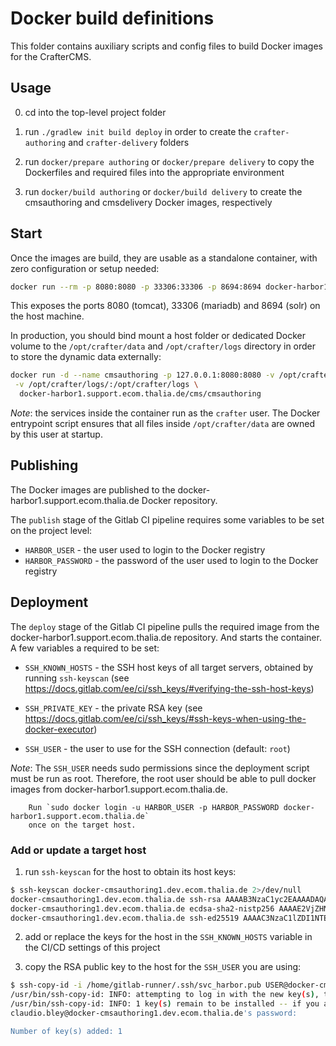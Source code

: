 # Docker build definitions

This folder contains auxiliary scripts and config files to build Docker images
for the CrafterCMS.

## Usage

0. cd into the top-level project folder

1. run `./gradlew init build deploy` in order to create the `crafter-authoring` and
   `crafter-delivery` folders

2. run `docker/prepare authoring` or `docker/prepare delivery` to copy the Dockerfiles and required files into
   the appropriate environment
   
3. run `docker/build authoring` or `docker/build delivery` to create the
   cmsauthoring and cmsdelivery Docker images, respectively


## Start

Once the images are build, they are usable as a standalone container, with zero
configuration or setup needed:

```sh
docker run --rm -p 8080:8080 -p 33306:33306 -p 8694:8694 docker-harbor1.support.ecom.thalia.de/cms/cmsauthoring
```

This exposes the ports 8080 (tomcat), 33306 (mariadb) and 8694 (solr) on the host machine.

In production, you should bind mount a host folder or dedicated Docker volume to
the `/opt/crafter/data` and `/opt/crafter/logs` directory in order to store the dynamic data externally:

```sh
docker run -d --name cmsauthoring -p 127.0.0.1:8080:8080 -v /opt/crafter/data/:/opt/crafter/data \
 -v /opt/crafter/logs/:/opt/crafter/logs \
  docker-harbor1.support.ecom.thalia.de/cms/cmsauthoring
```

_Note_: the services inside the container run as the `crafter` user. The Docker
        entrypoint script ensures that all files inside `/opt/crafter/data` are
        owned by this user at startup.

## Publishing

The Docker images are published to the docker-harbor1.support.ecom.thalia.de Docker repository.

The `publish` stage of the Gitlab CI pipeline requires some variables to be set on the project level:

* `HARBOR_USER` - the user used to login to the Docker registry
* `HARBOR_PASSWORD` - the password of the user used to login to the Docker registry

## Deployment

The `deploy` stage of the Gitlab CI pipeline pulls the required image from the docker-harbor1.support.ecom.thalia.de repository.
And starts the container. A few variables a required to be set:

* `SSH_KNOWN_HOSTS` - the SSH host keys of all target servers, obtained by running `ssh-keyscan` (see
  https://docs.gitlab.com/ee/ci/ssh_keys/#verifying-the-ssh-host-keys)

* `SSH_PRIVATE_KEY` - the private RSA key (see https://docs.gitlab.com/ee/ci/ssh_keys/#ssh-keys-when-using-the-docker-executor)

* `SSH_USER` - the user to use for the SSH connection (default: `root`)

_Note_: The `SSH_USER` needs sudo permissions since the deployment script must
        be run as root. Therefore, the root user should be able to pull docker
        images from docker-harbor1.support.ecom.thalia.de.

        Run `sudo docker login -u HARBOR_USER -p HARBOR_PASSWORD docker-harbor1.support.ecom.thalia.de`
        once on the target host.

### Add or update a target host

1) run `ssh-keyscan` for the host to obtain its host keys:

```sh
$ ssh-keyscan docker-cmsauthoring1.dev.ecom.thalia.de 2>/dev/null
docker-cmsauthoring1.dev.ecom.thalia.de ssh-rsa AAAAB3NzaC1yc2EAAAADAQABAAABAQDGLe5rqhi1/fAJKcku9dglU3Tff3bJXMrdEVTnL+ZTNGZdBuELjlaXgN6z2MZtrEphUiQiuOI9GRjqvapC/mJ1X1cC2wOEaczYeb5bGtl62HUN2HAjDP1EvTWhrUv0v1SlnQ2EaUaIez/tBZGjNxN+0i88hivOnclJA9dFrxroIIP4iyquSE4YHj2R3Agy5PoM25zvRudTgcuqg40V/Zj2oKJ3aSn8xtM6m95Esv3gRI+CiajaK7Z3rKvUaqGD0SuaYmy+xRO7TYHx1SkwuyMt1BDUUwrSh5SPeSpFBrAT6cDDkoM3jR9MRZNX+O9OspaAeYNawrYRxeDx4i+Ylotd
docker-cmsauthoring1.dev.ecom.thalia.de ecdsa-sha2-nistp256 AAAAE2VjZHNhLXNoYTItbmlzdHAyNTYAAAAIbmlzdHAyNTYAAABBBIZUiI5x9lglBkBUqO1baHgvShB5ouY+pVJR9VZ68KOPPgqsrbq91QcLnQEr/uMu2l5+o9k42XC9UXllTCJcTRo=
docker-cmsauthoring1.dev.ecom.thalia.de ssh-ed25519 AAAAC3NzaC1lZDI1NTE5AAAAIPb4tq2j6Tkr1YRy5F6jLMoO8IgclgW89i7mSU7UAcYq
```

2) add or replace the keys for the host in the `SSH_KNOWN_HOSTS` variable in
   the CI/CD settings of this project

3) copy the RSA public key to the host for the `SSH_USER` you are using:

```sh
$ ssh-copy-id -i /home/gitlab-runner/.ssh/svc_harbor.pub USER@docker-cmsauthoring1.dev.ecom.thalia.de
/usr/bin/ssh-copy-id: INFO: attempting to log in with the new key(s), to filter out any that are already installed
/usr/bin/ssh-copy-id: INFO: 1 key(s) remain to be installed -- if you are prompted now it is to install the new keys
claudio.bley@docker-cmsauthoring1.dev.ecom.thalia.de's password: 

Number of key(s) added: 1
```
